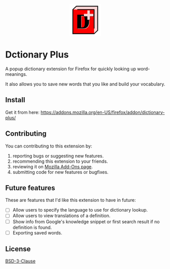 <p align="center">
    <img width="100" src="icons/dictionary-plus-256.png" alt="Dictionary Plus Icon">
</p>

# Dctionary Plus

A popup dictionary extension for Firefox for quickly looking up word-meanings.

It also allows you to save new words that you like and build your vocabulary.

## Install

Get it from here: https://addons.mozilla.org/en-US/firefox/addon/dictionary-plus/

## Contributing

You can contributing to this extension by:

 1. reporting bugs or suggesting new features. 
 2. recommending this extension to your friends.
 3. reviewing it on [Mozilla Add-Ons page](https://addons.mozilla.org/en-US/firefox/addon/dictionary-plus/).
 4. submitting code for new features or bugfixes.

## Future features

These are features that I'd like this extension to have in future:

 - [ ] Allow users to specify the language to use for dictionary lookup.
 - [ ] Allow users to view translations of a definition.
 - [ ] Show info from Google's knowledge snippet or first search result if no definition is found.
 - [ ] Exporting saved words.

## License

[BSD-3-Clause](LICENSE)
